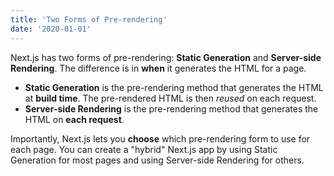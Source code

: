 ```yaml
---
title: 'Two Forms of Pre-rendering'
date: '2020-01-01'
---
```


Next.js has two forms of pre-rendering: **Static Generation** and **Server-side Rendering**. The
difference is in **when** it generates the HTML for a page.

- **Static Generation** is the pre-rendering method that generates the HTML at **build time**. The
  pre-rendered HTML is then _reused_ on each request.
- **Server-side Rendering** is the pre-rendering method that generates the HTML on **each request**.

Importantly, Next.js lets you **choose** which pre-rendering form to use for each page. You can
create a "hybrid" Next.js app by using Static Generation for most pages and using Server-side
Rendering for others.
